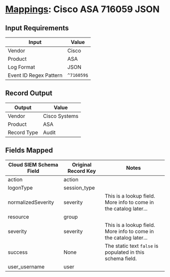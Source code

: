 # [Mappings](README.md): Cisco ASA 716059 JSON

## Input Requirements

|Input|Value|
|-----|-----|
|Vendor|Cisco|
|Product|ASA|
|Log Format|JSON|
|Event ID Regex Pattern|`^716059$`|

## Record Output

|Output|Value|
|------|-----|
|Vendor|Cisco Systems|
|Product|ASA|
|Record Type|Audit|

## Fields Mapped

|Cloud SIEM Schema Field|Original Record Key|Notes|
|-----------------------|-------------------|-----|
|action|action||
|logonType|session_type||
|normalizedSeverity|severity|This is a lookup field. More info to come in the catalog later...|
|resource|group||
|severity|severity|This is a lookup field. More info to come in the catalog later...|
|success|None|The static text `false` is populated in this schema field.|
|user_username|user||

